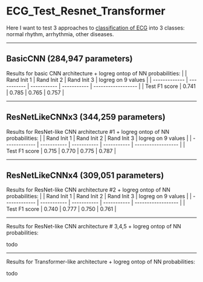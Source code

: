 # ECG_Test_Resnet_Transformer

Here I want to test 3 approaches to [classification of ECG](https://physionet.org/content/challenge-2017/1.0.0/) into 3 classes: normal rhythm, arrhythmia, other diseases.

---

## BasicCNN (284,947 parameters)

Results for basic CNN architecture + logreg ontop of NN probabilities:
|               | Rand Init 1 | Rand Init 2 | Rand Init 3 | logreg on 9 values |
| ------------- | ----------- | ----------- | ----------- | ------------------ |
| Test F1 score | 0.741       | 0.785       | 0.765       | 0.757              |

---

## ResNetLikeCNNx3 (344,259 parameters)

Results for ResNet-like CNN architecture #1 + logreg ontop of NN probabilities:
|               | Rand Init 1 | Rand Init 2 | Rand Init 3 | logreg on 9 values |
| ------------- | ----------- | ----------- | ----------- | ------------------ |
| Test F1 score | 0.715       | 0.770       | 0.775       | 0.787              |

---

## ResNetLikeCNNx4 (309,051 parameters)

Results for ResNet-like CNN architecture #2 + logreg ontop of NN probabilities:
|               | Rand Init 1 | Rand Init 2 | Rand Init 3 | logreg on 9 values |
| ------------- | ----------- | ----------- | ----------- | ------------------ |
| Test F1 score | 0.740       | 0.777       | 0.750       | 0.761              |

---

Results for ResNet-like CNN architecture # 3,4,5 + logreg ontop of NN probabilities:

todo

---

Results for Transformer-like architecture + logreg ontop of NN probabilities:

todo